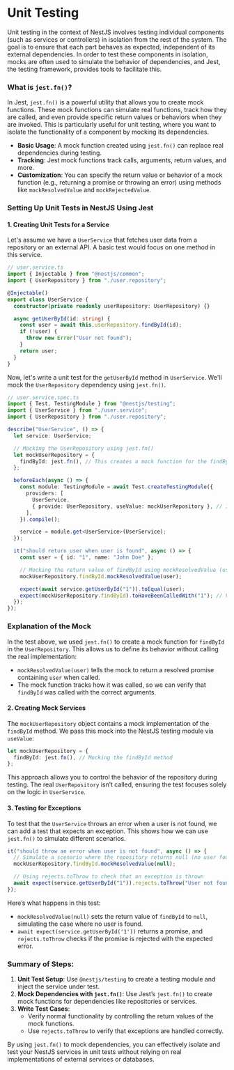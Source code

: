 # Unit Testing

Unit testing in the context of NestJS involves testing individual components (such as services or controllers) in isolation from the rest of the system. The goal is to ensure that each part behaves as expected, independent of its external dependencies. In order to test these components in isolation, mocks are often used to simulate the behavior of dependencies, and Jest, the testing framework, provides tools to facilitate this.

### What is `jest.fn()`?

In Jest, `jest.fn()` is a powerful utility that allows you to create mock functions. These mock functions can simulate real functions, track how they are called, and even provide specific return values or behaviors when they are invoked. This is particularly useful for unit testing, where you want to isolate the functionality of a component by mocking its dependencies.

- **Basic Usage**: A mock function created using `jest.fn()` can replace real dependencies during testing.
- **Tracking**: Jest mock functions track calls, arguments, return values, and more.
- **Customization**: You can specify the return value or behavior of a mock function (e.g., returning a promise or throwing an error) using methods like `mockResolvedValue` and `mockRejectedValue`.

### Setting Up Unit Tests in NestJS Using Jest

#### 1. **Creating Unit Tests for a Service**

Let's assume we have a `UserService` that fetches user data from a repository or an external API. A basic test would focus on one method in this service.

```typescript
// user.service.ts
import { Injectable } from "@nestjs/common";
import { UserRepository } from "./user.repository";

@Injectable()
export class UserService {
  constructor(private readonly userRepository: UserRepository) {}

  async getUserById(id: string) {
    const user = await this.userRepository.findById(id);
    if (!user) {
      throw new Error("User not found");
    }
    return user;
  }
}
```

Now, let's write a unit test for the `getUserById` method in `UserService`. We'll mock the `UserRepository` dependency using `jest.fn()`.

```typescript
// user.service.spec.ts
import { Test, TestingModule } from "@nestjs/testing";
import { UserService } from "./user.service";
import { UserRepository } from "./user.repository";

describe("UserService", () => {
  let service: UserService;

  // Mocking the UserRepository using jest.fn()
  let mockUserRepository = {
    findById: jest.fn(), // This creates a mock function for the findById method
  };

  beforeEach(async () => {
    const module: TestingModule = await Test.createTestingModule({
      providers: [
        UserService,
        { provide: UserRepository, useValue: mockUserRepository }, // Injecting the mock repository
      ],
    }).compile();

    service = module.get<UserService>(UserService);
  });

  it("should return user when user is found", async () => {
    const user = { id: "1", name: "John Doe" };

    // Mocking the return value of findById using mockResolvedValue (used for async functions)
    mockUserRepository.findById.mockResolvedValue(user);

    expect(await service.getUserById("1")).toEqual(user);
    expect(mockUserRepository.findById).toHaveBeenCalledWith("1"); // Verifying the mock was called correctly
  });
});
```

### Explanation of the Mock

In the test above, we used `jest.fn()` to create a mock function for `findById` in the `UserRepository`. This allows us to define its behavior without calling the real implementation:

- `mockResolvedValue(user)` tells the mock to return a resolved promise containing `user` when called.
- The mock function tracks how it was called, so we can verify that `findById` was called with the correct arguments.

#### 2. **Creating Mock Services**

The `mockUserRepository` object contains a mock implementation of the `findById` method. We pass this mock into the NestJS testing module via `useValue`:

```typescript
let mockUserRepository = {
  findById: jest.fn(), // Mocking the findById method
};
```

This approach allows you to control the behavior of the repository during testing. The real `UserRepository` isn’t called, ensuring the test focuses solely on the logic in `UserService`.

#### 3. **Testing for Exceptions**

To test that the `UserService` throws an error when a user is not found, we can add a test that expects an exception. This shows how we can use `jest.fn()` to simulate different scenarios.

```typescript
it("should throw an error when user is not found", async () => {
  // Simulate a scenario where the repository returns null (no user found)
  mockUserRepository.findById.mockResolvedValue(null);

  // Using rejects.toThrow to check that an exception is thrown
  await expect(service.getUserById("1")).rejects.toThrow("User not found");
});
```

Here’s what happens in this test:

- `mockResolvedValue(null)` sets the return value of `findById` to `null`, simulating the case where no user is found.
- `await expect(service.getUserById('1'))` returns a promise, and `rejects.toThrow` checks if the promise is rejected with the expected error.

### Summary of Steps:

1. **Unit Test Setup**: Use `@nestjs/testing` to create a testing module and inject the service under test.
2. **Mock Dependencies with `jest.fn()`**: Use Jest’s `jest.fn()` to create mock functions for dependencies like repositories or services.
3. **Write Test Cases**:
   - Verify normal functionality by controlling the return values of the mock functions.
   - Use `rejects.toThrow` to verify that exceptions are handled correctly.

By using `jest.fn()` to mock dependencies, you can effectively isolate and test your NestJS services in unit tests without relying on real implementations of external services or databases.
